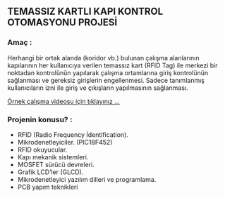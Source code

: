 
## **TEMASSIZ KARTLI KAPI KONTROL OTOMASYONU PROJESİ**

### Amaç :

Herhangi bir ortak alanda (koridor vb.) bulunan  çalışma alanlarının kapılarının her kullanıcıya verilen temassız kart (RFID Tag) ile merkezi bir noktadan kontrolünün yapılarak çalışma ortamlarına giriş kontrolünün sağlanması ve gereksiz girişlerin engellenmesi. 
Sadece tanımlanmış kullanıcıların izni ile giriş ve çıkışların yapılmasının sağlanması.

[Örnek çalışma videosu için tıklayınız ...](https://youtu.be/mgzPTarc4ds)


### **Projenin konusu?** :

- RFID (Radio Frequency İdentification).
- Mikrodenetleyiciler. (PIC18F452)
- RFID okuyucular.
- Kapı mekanik sistemleri.
- MOSFET sürücü devreleri.
- Grafik LCD’ler (GLCD).
- Mikrodenetleyici yazılım dilleri ve programlama.
- PCB yapım teknikleri
